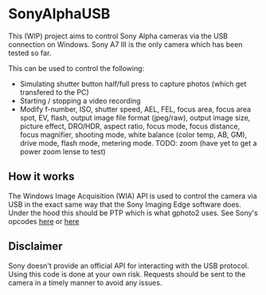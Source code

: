 # SonyAlphaUSB

This (WIP) project aims to control Sony Alpha cameras via the USB connection on Windows. Sony A7 III is the only camera which has been tested so far.

This can be used to control the following:

- Simulating shutter button half/full press to capture photos (which get transfered to the PC)
- Starting / stopping a video recording
- Modify f-number, ISO, shutter speed, AEL, FEL, focus area, focus area spot, EV, flash, output image file format (jpeg/raw), output image size, picture effect, DRO/HDR, aspect ratio, focus mode, focus distance, focus magnifier, shooting mode, white balance (color temp, AB, GM), drive mode, flash mode, metering mode. TODO: zoom (have yet to get a power zoom lense to test)

## How it works

The Windows Image Acquisition (WIA) API is used to control the camera via USB in the exact same way that the Sony Imaging Edge software does. Under the hood this should be PTP which is what gphoto2 uses. See Sony's opcodes [here](https://github.com/gphoto/libgphoto2/blob/2e5e43430afc62aed8e7950dd4ab48080200d786/camlibs/ptp2/ptp.h#L2352) or [here](https://github.com/pixeltris/SonyAlphaUSB/blob/master/SonyAlphaUSB/Ids.cs)

## Disclaimer

Sony doesn't provide an official API for interacting with the USB protocol. Using this code is done at your own risk. Requests should be sent to the camera in a timely manner to avoid any issues.
